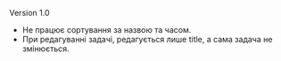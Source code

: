 Version 1.0
- Не працює сортування за назвою та часом.
- При редагуванні задачі, редагується лише title, а сама задача не змінюється.
